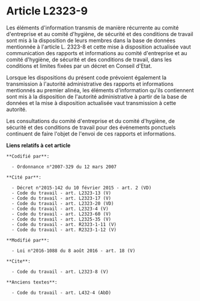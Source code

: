 # Article L2323-9

Les éléments d'information transmis de manière récurrente au comité d'entreprise et au comité d'hygiène, de sécurité et des
conditions de travail sont mis à la disposition de leurs membres dans la base de données mentionnée à l'article L. 2323-8 et
cette mise à disposition actualisée vaut communication des rapports et informations au comité d'entreprise et au comité
d'hygiène, de sécurité et des conditions de travail, dans les conditions et limites fixées par un décret en Conseil d'Etat. 

Lorsque les dispositions du présent code prévoient également la transmission à l'autorité administrative des rapports et
informations mentionnés au premier alinéa, les éléments d'information qu'ils contiennent sont mis à la disposition de
l'autorité administrative à partir de la base de données et la mise à disposition actualisée vaut transmission à cette
autorité. 

Les consultations du comité d'entreprise et du comité d'hygiène, de sécurité et des conditions de travail pour des événements
ponctuels continuent de faire l'objet de l'envoi de ces rapports et informations.

**Liens relatifs à cet article**

	**Codifié par**:

	  - Ordonnance n°2007-329 du 12 mars 2007

	**Cité par**:

	  - Décret n°2015-142 du 10 février 2015 - art. 2 (VD)
	  - Code du travail - art. L2323-13 (V)
	  - Code du travail - art. L2323-17 (V)
	  - Code du travail - art. L2323-20 (VD)
	  - Code du travail - art. L2323-4 (V)
	  - Code du travail - art. L2323-60 (V)
	  - Code du travail - art. L2325-35 (V)
	  - Code du travail - art. R2323-1-11 (V)
	  - Code du travail - art. R2323-1-12 (V)

	**Modifié par**:

	  - Loi n°2016-1088 du 8 août 2016 - art. 18 (V)

	**Cite**:

	  - Code du travail - art. L2323-8 (V)

	**Anciens textes**:

	  - Code du travail - art. L432-4 (AbD)

